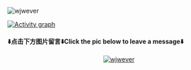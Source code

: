 <p align="left"> 
    <img src="https://komarev.com/ghpvc/?username=wjwever" alt="wjwever" /> 
</p>
 <a href="https://github.com/ashutosh00710/github-readme-activity-graph">
      <img src="https://github-readme-activity-graph.vercel.app/graph?username=wjwever&theme=xcode&hide_border=true" alt="Activity graph">
 </a>

#### ⬇️**点击下方图片留言**⬇️**Click the pic below to leave a message**⬇️

<!-- See also https://github.com/journey-ad/journey-ad/blob/master/README.md -->

<p align="center"> 
<a href="https://chat.getloli.com/room/@wjwever.github?title=chat">
     <img src="https://chat.getloli.com/room/@wjwever.github/svg?theme=miku&width=800&height=200&limit=20&title=wjwever@github:%20~&fontSize=13))"   alt="wjwever" align="center" /> 
</a>
</p>
